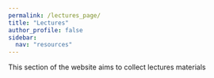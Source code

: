 ```yaml
---
permalink: /lectures_page/
title: "Lectures"
author_profile: false
sidebar:
  nav: "resources"
---
```



This section of the website aims to collect lectures materials

